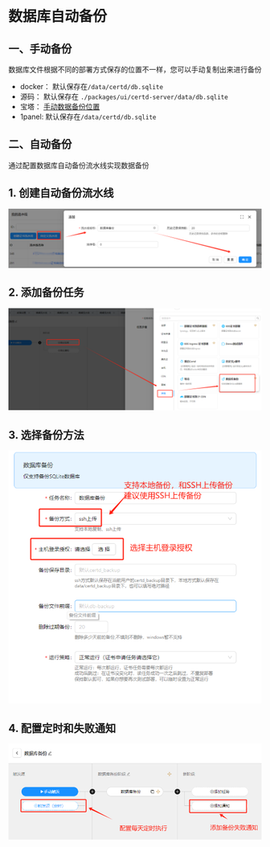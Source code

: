 # 数据库自动备份

## 一、手动备份
数据库文件根据不同的部署方式保存的位置不一样，您可以手动复制出来进行备份

* docker： 默认保存在`/data/certd/db.sqlite`
* 源码： 默认保存在 `./packages/ui/certd-server/data/db.sqlite`
* 宝塔： [手动数据备份位置](https://certd.docmirror.cn/guide/install/baota/#%E5%9B%9B%E3%80%81%E6%95%B0%E6%8D%AE%E5%A4%87%E4%BB%BD) 
* 1panel:  默认保存在`/data/certd/db.sqlite`


## 二、自动备份
通过配置数据库自动备份流水线实现数据备份

## 1. 创建自动备份流水线
![](./images/1.png)

## 2. 添加备份任务
![](./images/2.png)

## 3. 选择备份方法
![](./images/3.png)

## 4. 配置定时和失败通知
![](./images/4.png)